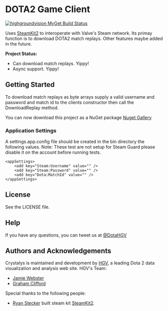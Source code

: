 # DOTA2 Game Client

[![highgroundvision MyGet Build Status](https://www.myget.org/BuildSource/Badge/highgroundvision?identifier=bcc46394-8ef3-41bd-b5b9-655e13bfbf21)](https://www.myget.org/feed/highgroundvision/package/nuget/HGV.Crystalys)

Uses [SteamKit2](https://github.com/SteamRE/SteamKit) to interoperate with Valve's Steam network. Its primay function is to download DOTA2 match replays. Other features maybe added in the future.

**Project Status:**

- Can download match replays. Yippy!
- Async support. Yippy!

## Getting Started

To download match replays as byte arrays supply a valid username and password and match id to the clients constructor then call the DownloadReplay method.

You can now download this project as a NuGet package [Nuget Gallery](https://www.nuget.org/packages/HGV.Crystalys/) 

### Application Settings

A settings.app.config file should be created in the bin directory the following values. 
Note: These test are not setup for Steam Guard please disable it on the account before running tests.
```
<appSettings>
	<add key="Steam:Username" value="" />
	<add key="Steam:Password" value="" />
	<add key="Dota:MatchId" value="" />
</appSettings>
```

## License

See the LICENSE file.

## Help

If you have any questions, you can tweet us at [@DotaHGV](https://twitter.com/DotaHGV)

## Authors and Acknowledgements

Crystalys is maintained and development by [HGV](http://www.highgroundvision.com), a leading Dota 2 data visualization and analysis web site. HGV's Team:

* [Jamie Webster](https://github.com/RGBKnights) 
* [Graham Clifford](https://github.com/gclifford)

Special thanks to the following people:

* [Ryan Stecker](https://github.com/VoiDeD) built steam kit [SteamKit2](https://github.com/SteamRE/SteamKit).
